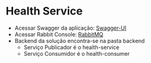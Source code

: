 # Health Service

- Acessar Swagger da aplicação: [Swagger-UI](http://localhost:8080/swagger-ui.html)
- Acessar Rabbit Console: [RabbitMQ](http://localhost:15672/#/) 
- Backend da solução encontra-se na pasta backend
    - Serviço Publicador é o health-service
    - Serviço Consumidor é o health-consumer